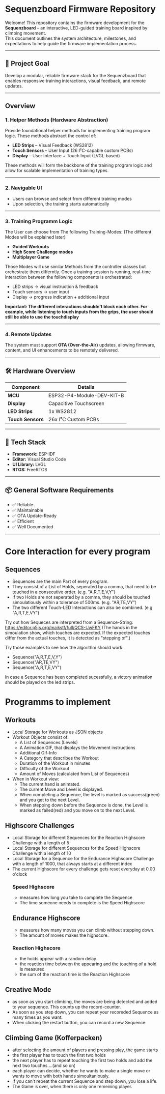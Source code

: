 # Sequenzboard Firmware Repository

Welcome! This repository contains the firmware development for the **Sequenzboard** – an interactive, LED-guided training board inspired by climbing movement.  
This document outlines the system architecture, milestones, and expectations to help guide the firmware implementation process.

---

## 🎯 Project Goal

Develop a modular, reliable firmware stack for the Sequenzboard that enables responsive training interactions, visual feedback, and remote updates.

---

## Overview

### 1. Helper Methods (Hardware Abstraction)
Provide foundational helper methods for implementing training program logic. These methods abstract the control of:

- **LED Strips** – Visual Feedback (WS2812)
- **Touch Sensors** – User Input (26 I²C-capable custom PCBs)
- **Display** – User Interface + Touch Input (LVGL-based)

These methods will form the backbone of the training program logic and allow for scalable implementation of training types.

---

### 2. Navigable UI
- Users can browse and select from different training modes
- Upon selection, the training starts automatically 

---

### 3. Training Programm Logic
The User can choose from The following Training-Modes: 
(The different Modes will be explained later)
- **Guided Workouts**
- **High Score Challenge modes**
- **Multiplayer Game**
  
Those Modes will use similar Methods from the controller classes but orchestrate them differntly. 
Once a training session is running, real-time interaction between the following components is orchestrated:
- LED strips → visual instruction & feedback  
- Touch sensors → user input  
- Display → progress indication + additional input

**Important: The different interactions shouldn't block each other. 
For example, while listening to touch inputs from the grips, the user should still be able to use the touchdisplay**

---

### 4. Remote Updates

The system must support **OTA (Over-the-Air)** updates, allowing firmware, content, and UI enhancements to be remotely delivered.

---

## 🛠️ Hardware Overview

| Component         | Details                          |
|------------------|----------------------------------|
| **MCU**          | ESP32-P4-Module-DEV-KIT-B        |
| **Display**      | Capacitive Touchscreen           |
| **LED Strips**   | 1x WS2812                        |
| **Touch Sensors**| 26x I²C Custom PCBs              |

---

## 🧰 Tech Stack

- **Framework:** ESP-IDF  
- **Editor:** Visual Studio Code  
- **UI Library:** LVGL  
- **RTOS:** FreeRTOS

---

## 📦 General Software Requirements

- ✅ Reliable  
- ✅ Maintainable  
- ✅ OTA Update-Ready  
- ✅ Efficient  
- ✅ Well Documented

---
# Core Interaction for every program
## Sequences 
- Sequences are the main Part of every program.  
- They consist of a List of Holds, seperated by a comma, that need to be touched in a consecutive order. (e.g. "A,R,T,E,V,Y")
- If two Holds are not seperated by a comma, they should be touched simoulatiously within a tolerance of 500ms. (e.g. "AR,TE,VY")
- The two different Touch-LED Interactions can also be combined. (e.g "A,R,T,E,VY")

Try out how Sequeces are interpreted from a Sequence-String:
https://editor.p5js.org/maikstf/full/QCS-UwFKY
(The hands in the simoulation show, which touches are expected. If the expected touches differ from the actual touches, it is detected as "stepping of".)

Try those examples to see how the algorithm should work:
- Sequence("A,R,T,E,V,Y")
- Sequence("AR,TE,VY")
- Sequence("A,R,T,E,VY")

In case a Sequence has been completed sucessfully, a victory animation should be played on the led strips. 

# Programms to implement
## Workouts
- Local Storage for Workouts as JSON objects
- Workout Objects consist of:
  - A List of Sequences (Levels)
  - A Animation.GIF, that displays the Movement instructions
  - Additional Gif-Info
  - A Category that describes the Workout
  - Duration of the Workout in minutes
  - Difficulty of the Workout
  - Amount of Moves (calculated from List of Sequences)
- When in Workout view:
  - The current hand is animated. 
  - The current Move and Level is displayed.
  - When completing a Sequence, the level is marked as success(green) and you get to the next Level.
  - When stepping down before the Sequence is done, the Level is marked as failed(red) and you move on to the next Level. 
## Highscore Challenges
- Local Storage for different Sequences for the Reaction Highscore Challenge with a length of 5
- Local Storage for different Sequences for the Speed Highscore Challenge with a length of 10
- Local Storage for a Sequence for the Endurance Highscore Challenge with a length of 1000, that always starts at a different index
- The current Highscore for every challenge gets reset everyday at 0.00 o'clock
  ### Speed Highscore
  - measures how long you take to complete the Sequence
  - The time someone needs to complete is the Speed Highscore
  ## Endurance Highscore
  - measures how many moves you can climb without stepping down.
  - The amount of moves makes the highscore.
  ### Reaction Highscore
  - the holds appear with a random delay
  - the reaction time between the appearing and the touching of a hold is measured
  - the sum of the reaction time is the Reaction Highscore
## Creative Mode
- as soon as you start climbing, the moves are being detected and added to your sequence. This counts up the record-counter. 
- As soon as you step down, you can repeat your recoreded Sequence as many times as you want.
- When clicking the restart button, you can record a new Sequence
## Climbing Game (Kofferpacken)
- after selecting the amount of players and pressing play, the game starts
- the first player has to touch the first two holds
- the next player has to repeat touching the first two holds and add the next two touches....(and so on)
- each player can decide, whether he wants to make a single move or wants to move with both hands simoultaniously.
- If you can't repeat the current Sequence and step down, you lose a life.
- The Game is over, when there is only one remeining player. 



